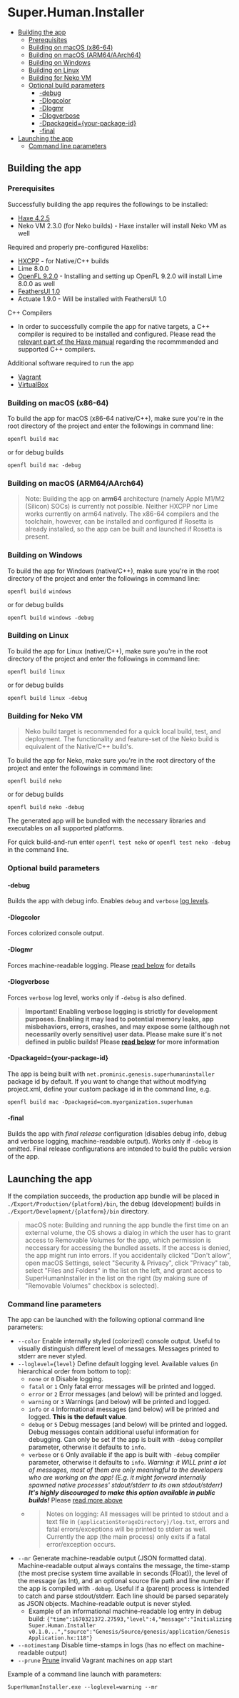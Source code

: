 <!-- omit in toc -->
# Super.Human.Installer

- [Building the app](#building-the-app)
  - [Prerequisites](#prerequisites)
  - [Building on macOS (x86-64)](#building-on-macos-x86-64)
  - [Building on macOS (ARM64/AArch64)](#building-on-macos-arm64aarch64)
  - [Building on Windows](#building-on-windows)
  - [Building on Linux](#building-on-linux)
  - [Building for Neko VM](#building-for-neko-vm)
  - [Optional build parameters](#optional-build-parameters)
    - [-debug](#-debug)
    - [-Dlogcolor](#-dlogcolor)
    - [-Dlogmr](#-dlogmr)
    - [-Dlogverbose](#-dlogverbose)
    - [-Dpackageid={your-package-id}](#-dpackageidyour-package-id)
    - [-final](#-final)
- [Launching the app](#launching-the-app)
  - [Command line parameters](#command-line-parameters)

## Building the app

### Prerequisites

Successfully building the app requires the followings to be installed:

- [Haxe 4.2.5](https://haxe.org/download/)
- Neko VM 2.3.0 (for Neko builds) - Haxe installer will install Neko VM as well

Required and properly pre-configured Haxelibs:

- [HXCPP](https://lib.haxe.org/p/hxcpp/) - for Native/C++ builds
- Lime 8.0.0
- [OpenFL 9.2.0](https://www.openfl.org/download/) - Installing and setting up OpenFL 9.2.0 will install Lime 8.0.0 as well
- [FeathersUI 1.0](https://feathersui.com/learn/haxe-openfl/installation/)
- Actuate 1.9.0 - Will be installed with FeathersUI 1.0

C++ Compilers

- In order to successfully compile the app for native targets, a C++ compiler is required to be installed and configured. Please read the [relevant part of the Haxe manual](https://haxe.org/manual/target-cpp-getting-started.html) regarding the recommmended and supported C++ compilers.

Additional software required to run the app

- [Vagrant](https://www.vagrantup.com/)
- [VirtualBox](https://www.virtualbox.org/)

### Building on macOS (x86-64)

To build the app for macOS (x86-64 native/C++), make sure you're in the root directory of the project and enter the followings in command line:

`openfl build mac`

or for debug builds

`openfl build mac -debug`

### Building on macOS (ARM64/AArch64)

> Note: Building the app on **arm64** architecture (namely Apple M1/M2 (Silicon) SOCs) is currently not possible. Neither HXCPP nor Lime works currently on arm64 natively. The x86-64 compilers and the toolchain, however, can be installed and configured if Rosetta is already installed, so the app can be built and launched if Rosetta is present.

### Building on Windows

To build the app for Windows (native/C++), make sure you're in the root directory of the project and enter the followings in command line:

`openfl build windows`

or for debug builds

`openfl build windows -debug`

### Building on Linux

To build the app for Linux (native/C++), make sure you're in the root directory of the project and enter the followings in command line:

`openfl build linux`

or for debug builds

`openfl build linux -debug`

### Building for Neko VM

> Neko build target is recommended for a quick local build, test, and deployment. The functionality and feature-set of the Neko build is equivalent of the Native/C++ build's.

To build the app for Neko, make sure you're in the root directory of the project and enter the followings in command line:

`openfl build neko`

or for debug builds

`openfl build neko -debug`

The generated app will be bundled with the necessary libraries and executables on all supported platforms.

For quick build-and-run enter `openfl test neko` or `openfl test neko -debug` in the command line.

### Optional build parameters

#### -debug

Builds the app with debug info. Enables `debug` and `verbose` [log levels](#command-line-parameters).

#### -Dlogcolor

Forces colorized console output.

#### -Dlogmr

Forces machine-readable logging. Please [read below](#command-line-parameters) for details

#### -Dlogverbose

Forces `verbose` log level, works only if `-debug` is also defined.

> **Important! Enabling verbose logging is strictly for development purposes. Enabling it may lead to potential memory leaks, app misbehaviors, errors, crashes, and may expose some (although not necessarily overly sensitive) user data. Please make sure it's not defined in public builds! Please [read below](#command-line-parameters) for more information**

#### -Dpackageid={your-package-id}

The app is being built with `net.prominic.genesis.superhumaninstaller` package id by default. If you want to change that without modifying project.xml, define your custom package id in the command line, e.g.

`openfl build mac -Dpackageid=com.myorganization.superhuman`

#### -final

Builds the app with *final release* configuration (disables debug info, debug and verbose logging, machine-readable output). Works only if `-debug` is omitted. Final release configurations are intended to build the public version of the app.

## Launching the app

If the compilation succeeds, the production app bundle will be placed in `./Export/Production/{platform}/bin`, the debug (development) builds in `./Export/Development/{platform}/bin` directory. 

> macOS note: Building and running the app bundle the first time on an external volume, the OS shows a dialog in which the user has to grant access to Removable Volumes for the app, which permission is neccessary for accessing the bundled assets. If the access is denied, the app might run into errors. If you accidentally clicked "Don't allow", open macOS Settings, select "Security & Privacy", click "Privacy" tab, select "Files and Folders" in the list on the left, and grant access to SuperHumanInstaller in the list on the right (by making sure of "Removable Volumes" checkbox is selected).

### Command line parameters

The app can be launched with the following optional command line parameters:

- `--color` Enable internally styled (colorized) console output. Useful to visually distinguish different level of messages. Messages printed to stderr are never styled.
- `--loglevel={level}` Define default logging level. Available values (in hierarchical order from bottom to top):
  - `none` or `0` Disable logging.
  - `fatal` or `1` Only fatal error messages will be printed and logged.
  - `error` or `2` Error messages (and below) will be printed and logged.
  - `warning` or `3` Warnings (and below) will be printed and logged.
  - `info` or `4` Informational messages (and below) will be printed and logged. **This is the default value**.
  - `debug` or `5` Debug messages (and below) will be printed and logged. Debug messages contain additional useful information for debugging. Can only be set if the app is built with `-debug` compiler parameter, otherwise it defaults to `info`.
  - `verbose` or `6` Only available if the app is built with `-debug` compiler parameter, otherwise it defaults to `info`. *Warning: it WILL print a lot of messages, most of them are only meaningful to the developers who are working on the app! (E.g. it might forward internally spawned native processes' stdout/stderr to its own stdout/stderr) **It's highly discouraged to make this option available in public builds!*** Please [read more above](#-dlogverbose)
  - > Notes on logging: All messages will be printed to stdout and a text file in `{applicationStorageDirectory}/log.txt`, errors and fatal errors/exceptions will be printed to stderr as well. Currently the app (the main process) only exits if a fatal error/exception occurs.
- `--mr` Generate machine-readable output (JSON formatted data). Machine-readable output always contains the message, the time-stamp (the most precise system time available in seconds (Float)), the level of the message (as Int), and an optional source file path and line number if the app is compiled with `-debug`. Useful if a (parent) process is intended to catch and parse stdout/stderr. Each line should be parsed separately as JSON objects. Machine-readable output is never styled. 
  - Example of an informational machine-readable log entry in debug build: `{"time":1670321372.27593,"level":4,"message":"Initializing Super.Human.Installer v0.1.0...","source":"Genesis/Source/genesis/application/GenesisApplication.hx:118"}`
- `--notimestamp` Disable time-stamps in logs (has no effect on machine-readable output)
- `--prune` [Prune](https://developer.hashicorp.com/vagrant/docs/cli/global-status#prune) invalid Vagrant machines on app start

Example of a command line launch with parameters:

`SuperHumanInstaller.exe --loglevel=warning --mr`

